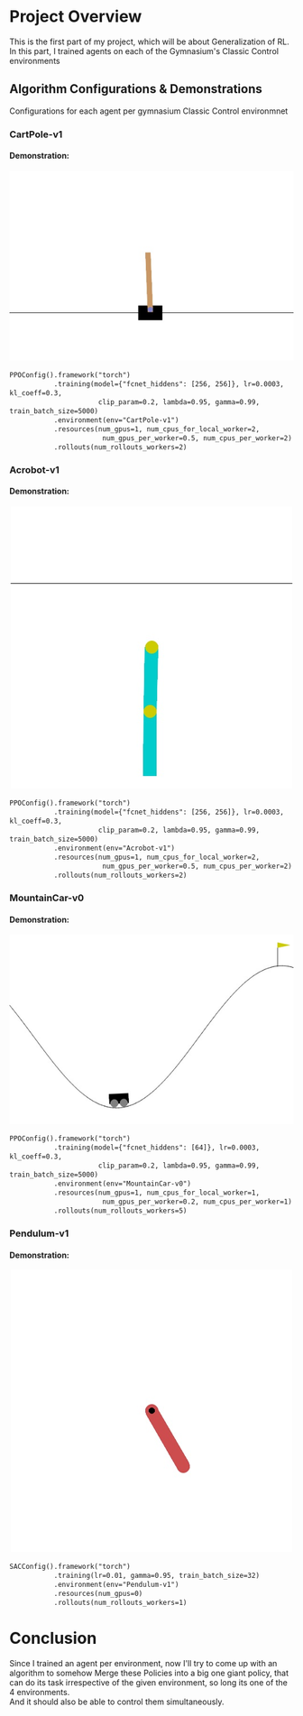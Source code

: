 # Project Overview

This is the first part of my project, which will be about Generalization of RL.<br>
In this part, I trained agents on each of the Gymnasium's Classic Control environments

## Algorithm Configurations & Demonstrations

Configurations for each agent per gymnasium Classic Control environmnet
### CartPole-v1
#### Demonstration:
<p align="center">
  <a href="https://youtu.be/kbSs7d2yR9U" title="Click to watch the video">
    <img src="cart_pole.jpeg" alt="Click to watch the video" style="width: auto; max-width: 100%; height: auto;">
  </a>
</p>

```
PPOConfig().framework("torch")
           .training(model={"fcnet_hiddens": [256, 256]}, lr=0.0003, kl_coeff=0.3,
                      clip_param=0.2, lambda=0.95, gamma=0.99, train_batch_size=5000)
           .environment(env="CartPole-v1")
           .resources(num_gpus=1, num_cpus_for_local_worker=2,
                       num_gpus_per_worker=0.5, num_cpus_per_worker=2)
           .rollouts(num_rollouts_workers=2)
```

### Acrobot-v1
#### Demonstration:
<p align="center">
  <a href="https://youtu.be/0zi6yhVgr0k" title="Click to watch the video">
    <img src="acrobot.jpeg" alt="Click to watch the video" style="width: auto; max-width: 100%; height: auto;">
  </a>
</p>

```
PPOConfig().framework("torch")
           .training(model={"fcnet_hiddens": [256, 256]}, lr=0.0003, kl_coeff=0.3,
                      clip_param=0.2, lambda=0.95, gamma=0.99, train_batch_size=5000)
           .environment(env="Acrobot-v1")
           .resources(num_gpus=1, num_cpus_for_local_worker=2,
                       num_gpus_per_worker=0.5, num_cpus_per_worker=2)
           .rollouts(num_rollouts_workers=2)
```

### MountainCar-v0
#### Demonstration:
<p align="center">
  <a href="https://youtu.be/Qui1cPaOqlo" title="Click to watch the video">
    <img src="mountain_car.jpeg" alt="Click to watch the video" style="width: auto; max-width: 100%; height: auto;">
  </a>
</p>

```
PPOConfig().framework("torch")
           .training(model={"fcnet_hiddens": [64]}, lr=0.0003, kl_coeff=0.3,
                      clip_param=0.2, lambda=0.95, gamma=0.99, train_batch_size=5000)
           .environment(env="MountainCar-v0")
           .resources(num_gpus=1, num_cpus_for_local_worker=1,
                       num_gpus_per_worker=0.2, num_cpus_per_worker=1)
           .rollouts(num_rollouts_workers=5)
```

### Pendulum-v1
#### Demonstration:
<p align="center">
  <a href="https://youtu.be/Y4XiNPqQNmY" title="Click to watch the video">
    <img src="pendulum.jpeg" alt="Click to watch the video" style="width: auto; max-width: 100%; height: auto;">
  </a>
</p>

```
SACConfig().framework("torch")
           .training(lr=0.01, gamma=0.95, train_batch_size=32)
           .environment(env="Pendulum-v1")
           .resources(num_gpus=0)
           .rollouts(num_rollouts_workers=1)
```

# Conclusion

Since I trained an agent per environment, now I'll try to come up with an algorithm to somehow Merge these Policies into a big one giant policy, 
that can do its task irrespective of the given environment, so long its one of the 4 environments.<br>
And it should also be able to control them simultaneously.<br>
